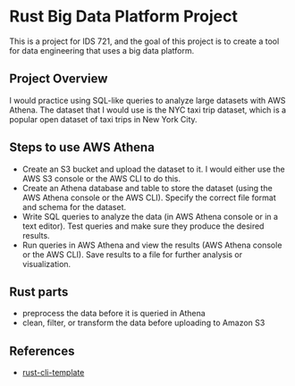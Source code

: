 # Rust Big Data Platform Project
This is a project for IDS 721, and the goal of this project is to create a tool for data engineering that uses a big data platform.

## Project Overview
I would practice using SQL-like queries to analyze large datasets with AWS Athena. The dataset that I would use is the NYC taxi trip dataset, which is a popular open dataset of taxi trips in New York City.

## Steps to use AWS Athena
- Create an S3 bucket and upload the dataset to it. I would either use the AWS S3 console or the AWS CLI to do this.
- Create an Athena database and table to store the dataset (using the AWS Athena console or the AWS CLI). Specify the correct file format and schema for the dataset.
- Write SQL queries to analyze the data (in AWS Athena console or in a text editor). Test queries and make sure they produce the desired results.
- Run queries in AWS Athena and view the results (AWS Athena console or the AWS CLI). Save results to a file for further analysis or visualization.

## Rust parts
- preprocess the data before it is queried in Athena
- clean, filter, or transform the data before uploading to Amazon S3

## References

* [rust-cli-template](https://github.com/kbknapp/rust-cli-template)
